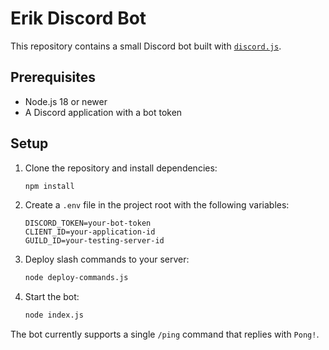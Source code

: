 # Erik Discord Bot

This repository contains a small Discord bot built with [`discord.js`](https://discord.js.org/).

## Prerequisites

- Node.js 18 or newer
- A Discord application with a bot token

## Setup

1. Clone the repository and install dependencies:
   ```bash
   npm install
   ```
2. Create a `.env` file in the project root with the following variables:
   ```env
   DISCORD_TOKEN=your-bot-token
   CLIENT_ID=your-application-id
   GUILD_ID=your-testing-server-id
   ```
3. Deploy slash commands to your server:
   ```bash
   node deploy-commands.js
   ```
4. Start the bot:
   ```bash
   node index.js
   ```

The bot currently supports a single `/ping` command that replies with `Pong!`.

